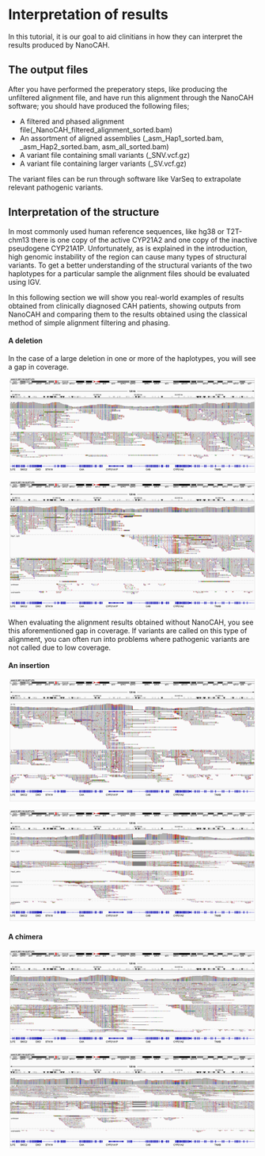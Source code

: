 # Interpretation of results


In this tutorial, it is our goal to aid clinitians in how they can interpret the results produced by NanoCAH.


## The output files

After you have performed the preperatory steps, like producing the unfiltered alignment file, and have run this alignment through the NanoCAH software; you should have produced the following files;

* A filtered and phased alignment file(_NanoCAH_filtered_alignment_sorted.bam)
* An assortment of aligned assemblies (_asm_Hap1_sorted.bam, _asm_Hap2_sorted.bam, asm_all_sorted.bam)
* A variant file containing small variants (_SNV.vcf.gz)
* A variant file containing larger variants (_SV.vcf.gz)


The variant files can be run through software like VarSeq to extrapolate relevant pathogenic variants.


## Interpretation of the structure

In most commonly used human reference sequences, like hg38 or T2T-chm13 there is one copy of the active CYP21A2 and one copy of the inactive pseudogene CYP21A1P. Unfortunately, as is explained in the introduction, high genomic instability of the region can cause many types of structural variants. To get a better understanding of the structural variants of the two haplotypes for a particular sample the alignment files should be evaluated using IGV. 

In this following section we will show you real-world examples of results obtained from clinically diagnosed CAH patients, showing outputs from NanoCAH and comparing them to the results obtained using the classical method of simple alignment filtering and phasing.


#### A deletion

In the case of a large deletion in one or more of the haplotypes, you will see a gap in coverage.

![Case with deletion, without NanoCAH](./PLOTS/deletion_case_results_without_NanoCAH.png)

![Case with deletion, with NanoCAH](./PLOTS/deletion_case_results_with_NanoCAH.png)

When evaluating the alignment results obtained without NanoCAH, you see this aforementioned gap in coverage. If variants are called on this type of alignment, you can often run into problems where pathogenic variants are not called due to low coverage.

#### An insertion

![Case with insertion, without NanoCAH](./PLOTS/insertion_case_results_without_NanoCAH.png)

![Case with insertion, with NanoCAH](./PLOTS/insertion_case_results_with_NanoCAH.png)

#### A chimera

![Case with chimera, without NanoCAH](./PLOTS/chimera_case_results_without_NanoCAH.png)

![Case with chimera, with NanoCAH](./PLOTS/chimera_case_results_with_NanoCAH.png)
